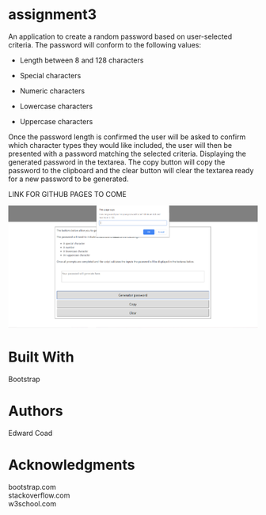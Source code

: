 # assignment3
An application to create a random password based on user-selected criteria. 
The password will conform to the following values:

* Length between 8 and 128 characters

* Special characters

* Numeric characters

* Lowercase characters

* Uppercase characters

Once the password length is confirmed the user will be asked to confirm which character types they would like included, the user will then be presented with a password matching the selected criteria. Displaying the generated password in the textarea. The copy button will copy the password to the clipboard and the clear button will clear the textarea ready for a new password to be generated.

LINK FOR GITHUB PAGES TO COME

![password generator demo](/assets/images/passwordGenerator.png?raw=true "passwordGenerator") 

# Built With
Bootstrap

# Authors

Edward Coad

# Acknowledgments

bootstrap.com\
stackoverflow.com\
w3school.com
